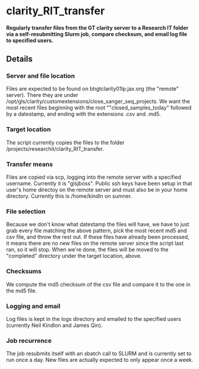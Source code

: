 # clarity_RIT_transfer

#### Regularly transfer files from the GT clarity server to a Research IT folder via a self-resubmitting Slurm job, compare checksum, and email log file to specified users.


## Details

### Server and file location
Files are expected to be found on bhgtclarity01lp.jax.org (the "remote" server). There they are under /opt/gls/clarity/customextensions/close_sanger_seq_projects.
We want the most recent files beginning with the root ""closed_samples_today" followed by a datestamp, and ending with the extensions .csv and .md5.


### Target location
The script currently copies the files to the folder /projects/researchit/clarity_RIT_transfer.


### Transfer means
Files are copied via scp, logging into the remote server with a specified username. Currently it is "glsjboss". Public ssh keys have been setup in that user's home directoy on the remote server and must also be in your home directory. Currently this is /home/kindln on sumner.


### File selection
Because we don't know what datestamp the files will have, we have to just grab every file matching the above pattern, pick the most recent md5 and csv file, and throw the rest out. If these files have already been processed, it means there are no new files on the remote server since the script last ran, so it will stop. When we're done, the files will be moved to the "completed" directory under the target location, above.


### Checksums
We compute the md5 checksum of the csv file and compare it to the one in the md5 file.


### Logging and email
Log files is kept in the logs directory and emailed to the specified users (currently Neil Kindlon and James Qin).

### Job recurrence
The job resubmits itself with an sbatch call to SLURM and is currently set to run once a day. New files are actually expected to only appear once a week.
